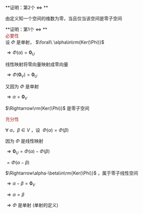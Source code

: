 **证明：第2个 $\Leftrightarrow$ **    
    
由定义知一个空间的维数为零，当且仅当该空间是零子空间    
    
**证明：第1个 $\Leftrightarrow$ **    
<font color=brown>必要性</font>    
设 $\Phi$ 是单射， $\forall\ \alpha\in\rm{Ker(\Phi)}$     
    
 $\Rightarrow\Phi(\alpha)=\mathbf0_U$     
    
线性映射将零向量映射成零向量    
    
 $\Rightarrow\Phi(\mathbf0_V)=\mathbf0_U$     
    
又因为 $\Phi$ 是单射    
    
 $\Rightarrow\alpha=\mathbf0_V$     
    
 $\Rightarrow\rm{Ker(\Phi)}$ 是零子空间    
    
<font color=brown>充分性</font>    
    
 $\forall\ \alpha，\beta\in V$ ，设 $\     
\Phi(\alpha)=\Phi(\beta)$     
    
    
因为 $\Phi$ 是线性映射    
    
 $\Rightarrow\mathbf0_U    
=\Phi(\alpha)-\Phi(\beta)$     
    
 $=\Phi(\alpha-\beta)$     
    
 $\Rightarrow\alpha-\beta\in\rm{Ker(\Phi)}$ ，属于零子线性空间    
    
 $\Rightarrow\alpha-\beta=\mathbf0_V$     
    
 $\Rightarrow\alpha=\beta$     
    
 $\Rightarrow\Phi$ 是单射 (单射的定义)    
